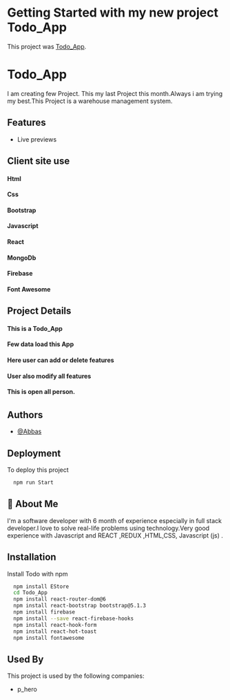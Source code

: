 # Getting Started with my new project Todo_App

This project was [Todo_App]().

# Todo_App

I am creating few Project. This my last Project this month.Always i am trying my best.This Project is a warehouse management system.

## Features

- Live previews

## Client site use

#### Html

#### Css

#### Bootstrap

#### Javascript

#### React

#### MongoDb

#### Firebase

#### Font Awesome

## Project Details

#### This is a Todo_App

#### Few data load this App

#### Here user can add or delete features

#### User also modify all features

#### This is  open all person.

######

## Authors

- [@Abbas](https://www.linkedin.com/in/mdabbasali185/)

## Deployment

To deploy this project

```bash
  npm run Start
```

## 🚀 About Me

I'm a software developer with 6 month of experience especially in full stack developer.I love to solve real-life problems using technology.Very good experience with Javascript and REACT ,REDUX ,HTML,CSS, Javascript (js) .

## Installation

Install Todo with npm

```bash
  npm install EStore
  cd Todo_App
  npm install react-router-dom@6
  npm install react-bootstrap bootstrap@5.1.3
  npm install firebase
  npm install --save react-firebase-hooks
  npm install react-hook-form
  npm install react-hot-toast
  npm install fontawesome
```

## Used By

This project is used by the following companies:

- p_hero
